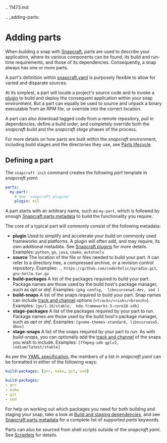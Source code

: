 .. 11473.md

.. _adding-parts:

# Adding parts

When building a snap with [Snapcraft](/t/snapcraft-overview/8940), parts are used to describe your application, where its various components can be found, its build and run-time requirements, and those of its dependencies. Consequently, a snap always has one or more parts.

A part's definition within [snapcraft.yaml](/t/the-snapcraft-format/8337) is purposely flexible to allow for varied and disparate sources.

At its simplest, a part will locate a project's source code and to invoke a [plugin](/t/snapcraft-plugins/4284) to build and deploy the consequent application within your snap environment. But a part can equally be used to source and unpack a binary executable from an RPM file, or override into the correct location.

A part can also download tagged code from a remote repository, pull in dependencies, define a build order, and completely override both the *snapcraft build* and the *snapcraft stage* phases of the process.

For more details on how parts are built within the *snapcraft* environment, including build stages and the directories they use, see [Parts lifecycle](/t/parts-lifecycle/12231).

## Defining a part

The `snapcraft init` command creates the following *part* template in *snapcraft.yaml*:

```yaml
parts:
  my-part:
    # See 'snapcraft plugins'
    plugin: nil
```

A part starts with an arbitrary name, such as `my-part`, which is followed by enough [Snapcraft parts metadata](/t/snapcraft-parts-metadata/8336) to build the functionality you require.

The core of a typical part will commonly consist of the following metadata:

- **plugin**
  Used to simplify and accelerate your build on commonly used frameworks and platforms. A plugin will often add, and may require, its own additional metadata. See [Snapcraft plugins](/t/snapcraft-plugins/4284) for more details.
  Examples: `python`, `go`, `java`, `cmake`, `autotools`
- **source**
  The location of the file or files needed to build your part. It can refer to a directory tree, a compressed archive, or a revision control repository.
  Examples: `.`, `https://github.com/coderholic/pyradio.git`, `gnu-hello.tar.gz`
- **build-packages**
  A list of the packages required to build your part. Package names are those used by the build host's package manager, such as *apt* or *dnf*.
  Examples: `[pkg-config,  libncursesw5-dev, sed ]`
- **build-snaps**
  A list of the snaps required to build your part. Snap names can include [track and channel](/t/channels/551) options (`<track>/<risk>/<branch>`).
  Examples: `[go/1.16/stable,  kde-frameworks-5-core18-sdk]`
- **stage-packages**
  A list of the packages required by your part to *run*. Package names are those used by the build host's package manager, such as *apt* or *dnf*.
  Examples: `[gnome-themes-standard, libncursesw5, dbus]`
- **stage-snaps**
  A list of the snaps required by your part to *run*. As with _build-snaps_, you can optionally add the [track and channel](/t/channels/551) of the snaps you wish to include.
  Examples: `[ffmpeg-sdk-gplv3, codium/latest/stable]`

As per the [YAML specification](https://yaml.org/spec/), the members of a list in *snapcraft.yaml* can be formatted in either of the following ways:

```yaml
build-packages: [g++, make, git, sed]

build-packages:
- g++
- make
- git
- sed
```

For help on working out which packages you need for both building and staging your snap, take a look at [Build and staging dependencies](/t/build-and-staging-dependencies/11451), and see [Snapcraft parts metadata](/t/snapcraft-parts-metadata/8336) for a complete list of supported *parts* keywords.

Parts can also be sourced from shell scripts outside of the _snapcraft.yaml_. See [Scriptlets](/t/scriptlets/4892) for details.